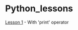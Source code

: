 # Python_lessons

[Lesson 1](https://github.com/VKeiby/Python_less/blob/master/Lesson1_print.py) - With 'print' operator
